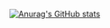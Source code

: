 [![Anurag's GitHub stats](https://github-readme-stats.vercel.app/api?username=ichiharakazuma&count_private=true)](https://github.com/anuraghazra/github-readme-stats)

